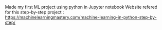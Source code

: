 Made my first ML project using python in Jupyter notebook
Website refered for this step-by-step project : https://machinelearningmastery.com/machine-learning-in-python-step-by-step/
